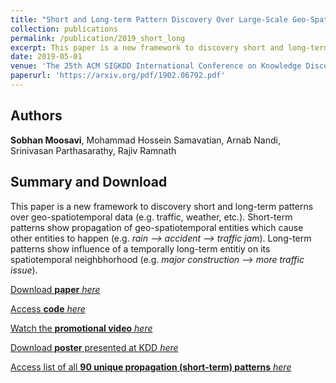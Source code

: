 ```yaml
---
title: "Short and Long-term Pattern Discovery Over Large-Scale Geo-Spatiotemporal Data"
collection: publications
permalink: /publication/2019_short_long
excerpt: This paper is a new framework to discovery short and long-term patterns over geo-spatiotemporal data (e.g. traffic, weather, etc.). Short-term patterns show propagation of geo-spatiotemporal entities which cause other entities to happen (e.g. _rain --> accident --> traffic jam_). Long-term patterns show influence of a temporally long-term entitiy on its spatiotemporal neighbhorhood (e.g. _major construction --> more traffic issue_).  
date: 2019-05-01
venue: 'The 25th ACM SIGKDD International Conference on Knowledge Discovery and Data Mining (SIGKDD 2019). (Anchorage, AK)'
paperurl: 'https://arxiv.org/pdf/1902.06792.pdf'
---
```

## Authors 
__Sobhan Moosavi__, Mohammad Hossein Samavatian, Arnab Nandi, Srinivasan Parthasarathy, Rajiv Ramnath

## Summary and Download 
This paper is a new framework to discovery short and long-term patterns over geo-spatiotemporal data (e.g. traffic, weather, etc.). Short-term patterns show propagation of geo-spatiotemporal entities which cause other entities to happen (e.g. _rain --> accident --> traffic jam_). Long-term patterns show influence of a temporally long-term entitiy on its spatiotemporal neighbhorhood (e.g. _major construction --> more traffic issue_). 

[Download __paper__ _here_](https://arxiv.org/pdf/1804.00109.pdf)

[Access __code__ _here_](https://github.com/sobhan-moosavi/ShortLongTerm)

[Watch the __promotional video__ _here_](https://www.youtube.com/watch?v=FhWO_uTf2Ho)

[Download __poster__ presented at KDD _here_](#)

[Access list of all __90 unique propagation (short-term) patterns__ _here_](https://github.com/sobhan-moosavi/ShortLongTerm/blob/master/files/All_Short_Term_Patterns.pdf)
